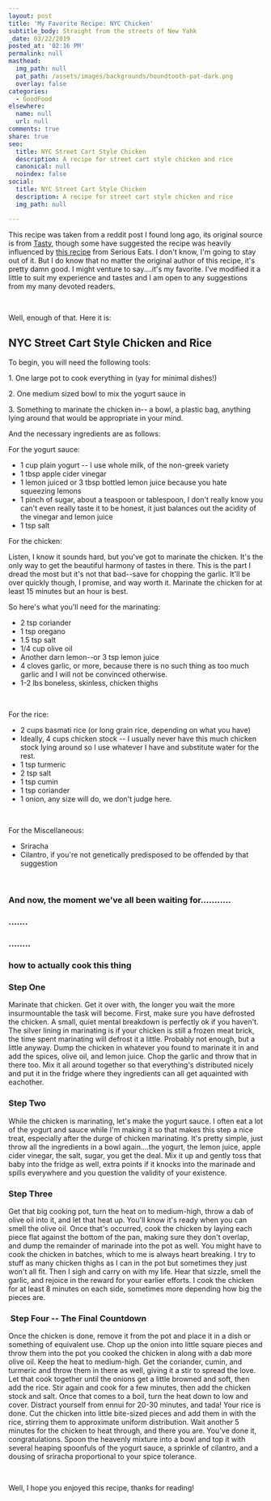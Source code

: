 ```yaml
---
layout: post
title: 'My Favorite Recipe: NYC Chicken'
subtitle_body: Straight from the streets of New Yahk
_date: 03/22/2019
posted_at: '02:16 PM'
permalink: null
masthead:
  img_path: null
  pat_path: /assets/images/backgrounds/houndtooth-pat-dark.png
  overlay: false
categories:
  - GoodFood
elsewhere:
  name: null
  url: null
comments: true
share: true
seo:
  title: NYC Street Cart Style Chicken
  description: A recipe for street cart style chicken and rice
  canonical: null
  noindex: false
social:
  title: NYC Street Cart Style Chicken
  description: A recipe for street cart style chicken and rice
  img_path: null

---
```

<p>This recipe was taken from a reddit post I found long ago, its original source is from <a href="https://www.buzzfeed.com/emilyhorng/travel-to-new-york-city-without-leaving-your-house-with-this">Tasty</a>, though some have suggested the recipe was heavily influenced by <a href="https://www.seriouseats.com/recipes/2011/12/serious-eats-halal-cart-style-chicken-and-rice-white-sauce-recipe.html">this recipe</a> from Serious Eats. I don't know, I'm going to stay out of it. But I do know that no matter the original author of this recipe, it's pretty damn good. I might venture to say....it's my favorite. I've modified it a little to suit my experience and tastes and I am open to any suggestions from my many devoted readers.&nbsp;</p>
<p>&nbsp;</p>
<p>Well, enough of that. Here it is:</p>
<h2>NYC Street Cart Style Chicken and Rice</h2>
<p>To begin, you will need the following tools:</p>
<p>1. One large pot to cook everything in (yay for minimal dishes!)</p>
<p>2. One medium sized bowl to mix the yogurt sauce in</p>
<p>3. Something to marinate the chicken in-- a bowl, a plastic bag, anything lying around that would be appropriate in your mind.</p>
<p>And the necessary ingredients are as follows:</p>
<p>For the yogurt sauce:</p>
<ul>
<li>1 cup plain yogurt -- I use whole milk, of the non-greek variety</li>
<li>1 tbsp apple cider vinegar</li>
<li>1 lemon juiced or 3 tbsp bottled lemon juice because you hate squeezing lemons</li>
<li>1 pinch of sugar, about a teaspoon or tablespoon, I don't really know you can't even really taste it to be honest, it just balances out the acidity of the vinegar and lemon juice</li>
<li>1 tsp salt</li>
</ul>
<p>For the chicken:</p>
<p>Listen, I know it sounds hard, but you've got to marinate the chicken. It's the only way to get the beautiful harmony of tastes in there. This is the part I dread the most but it's not that bad--save for chopping the garlic. It'll be over quickly though, I promise, and way worth it. Marinate the chicken for at least 15 minutes but an hour is best.</p>
<p>So here's what you'll need for the marinating:</p>
<ul>
<li>2 tsp coriander</li>
<li>1 tsp oregano</li>
<li>1.5 tsp salt</li>
<li>1/4 cup olive oil</li>
<li>Another darn lemon--or 3 tsp lemon juice</li>
<li>4 cloves garlic, or more, because there is no such thing as too much garlic and I will not be convinced otherwise.</li>
<li>1-2 lbs boneless, skinless, chicken thighs</li>
</ul>
<p>&nbsp;</p>
<p>For the rice:</p>
<ul>
<li>2 cups basmati rice (or long grain rice, depending on what you have)</li>
<li>Ideally, 4 cups chicken stock -- I usually never have this much chicken stock lying around so I use whatever I have and substitute water for the rest.</li>
<li>1 tsp turmeric</li>
<li>2 tsp salt</li>
<li>1 tsp cumin</li>
<li>1 tsp coriander</li>
<li>1 onion, any size will do, we don't judge here.</li>
</ul>
<p>&nbsp;</p>
<p>For the Miscellaneous:</p>
<ul>
<li>Sriracha</li>
<li>Cilantro, if you're not genetically predisposed to be offended by that suggestion</li>
</ul>
<p>&nbsp;</p>
<h3>And now, the moment we've all been waiting for...........</h3>
<h3>.......</h3>
<h3>........</h3>
<h3>how to actually cook this thing</h3>
<h3>Step One</h3>
<p>Marinate that chicken. Get it over with, the longer you wait the more insurmountable the task will become. First, make sure you have defrosted the chicken. A small, quiet mental breakdown is perfectly ok if you haven't. The silver lining in marinating is if your chicken is still a frozen meat brick, the time spent marinating will defrost it a little. Probably not enough, but a little anyway. Dump the chicken in whatever you found to marinate it in and add the spices, olive oil, and lemon juice. Chop the garlic and throw that in there too. Mix it all around together so that everything's distributed nicely and put it in the fridge where they ingredients can all get aquainted with eachother.</p>
<h3>Step Two</h3>
<p>While the chicken is marinating, let's make the yogurt sauce. I often eat a lot of the yogurt and sauce while I'm making it so that makes this step a nice treat, especially after the durge of chicken marinating. It's pretty simple, just throw all the ingredients in a bowl again....the yogurt, the lemon juice, apple cider vinegar, the salt, sugar, you get the deal. Mix it up and gently toss that baby into the fridge as well, extra points if it knocks into the marinade and spills everywhere and you question the validity of your existence.</p>
<h3>Step Three</h3>
<p>Get that big cooking pot, turn the heat on to medium-high, throw a dab of olive oil into it, and let that heat up. You'll know it's ready when you can smell the olive oil. Once that's occurred, cook the chicken by laying each piece flat against the bottom of the pan, making sure they don't overlap, and dump the remainder of marinade into the pot as well. You might have to cook the chicken in batches, which to me is always heart breaking. I try to stuff as many chicken thighs as I can in the pot but sometimes they just won't all fit. Then I sigh and carry on with my life. Hear that sizzle, smell the garlic, and rejoice in the reward for your earlier efforts. I cook the chicken for at least 8 minutes on each side, sometimes more depending how big the pieces are.&nbsp;</p>
<h3>&nbsp;Step Four -- The Final Countdown</h3>
<p>Once the chicken is done, remove it from the pot and place it in a dish or something of equivalent use. Chop up the onion into little square pieces and throw them into the pot you cooked the chicken in along with a dab more olive oil. Keep the heat to medium-high. Get the coriander, cumin, and turmeric and throw them in there as well, giving it a stir to spread the love. Let that cook together until the onions get a little browned and soft, then add the rice. Stir again and cook for a few minutes, then add the chicken stock and salt. Once that comes to a boil, turn the heat down to low and cover. Distract yourself from ennui for 20-30 minutes, and tada! Your rice is done. Cut the chicken into little bite-sized pieces and add them in with the rice, stirring them to approximate uniform distribution. Wait another 5 minutes for the chicken to heat through, and there you are. You've done it, congratulations. Spoon the heavenly mixture into a bowl and top it with several heaping spoonfuls of the yogurt sauce, a sprinkle of cilantro, and a dousing of sriracha proportional to your spice tolerance.&nbsp;</p>
<p>&nbsp;</p>
<p>Well, I hope you enjoyed this recipe, thanks for reading!</p>
<p>&nbsp;</p>
